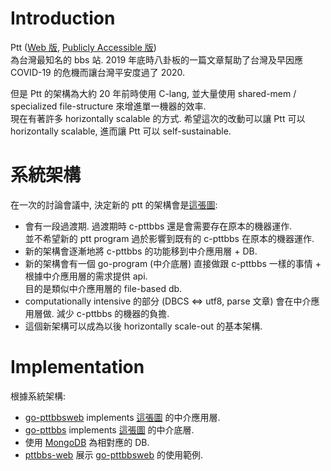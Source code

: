 # Introduction

Ptt ([Web 版](https://term.ptt.cc/), [Publicly Accessible 版](https://www.ptt.cc/bbs/index.html)) \
為台灣最知名的 bbs 站. 2019 年底時八卦板的一篇文章幫助了台灣及早因應 COVID-19 的危機而讓台灣平安度過了 2020.

但是 Ptt 的架構為大約 20 年前時使用 C-lang, 並大量使用 shared-mem / specialized file-structure 來增進單一機器的效率. \
現在有著許多 horizontally scalable 的方式. 希望這次的改動可以讓 Ptt 可以 horizontally scalable, 進而讓 Ptt 可以 self-sustainable.

# 系統架構

在一次的討論會議中, 決定新的 ptt 的架構會是[這張圖](https://github.com/Ptt-official-app/ptt_official_app_wanted#%E7%B3%BB%E7%B5%B1%E6%9E%B6%E6%A7%8B):

* 會有一段過渡期. 過渡期時 c-pttbbs 還是會需要存在原本的機器運作. \
  並不希望新的 ptt program 過於影響到既有的 c-pttbbs 在原本的機器運作.
* 新的架構會逐漸地將 c-pttbbs 的功能移到中介應用層 + DB.
* 新的架構會有一個 go-program (中介底層) 直接做跟 c-pttbbs 一樣的事情 + 根據中介應用層的需求提供 api. \
  目的是類似中介應用層的 file-based db.
* computationally intensive 的部分 (DBCS <=> utf8, parse 文章) 會在中介應用層做. 減少 c-pttbbs 的機器的負擔.
* 這個新架構可以成為以後 horizontally scale-out 的基本架構.

# Implementation

根據系統架構:

* [go-pttbbsweb](https://github.com/Ptt-official-app/go-pttbbsweb) implements [這張圖](https://github.com/Ptt-official-app/ptt_official_app_wanted#%E7%B3%BB%E7%B5%B1%E6%9E%B6%E6%A7%8B) 的中介應用層.
* [go-pttbbs](https://github.com/Ptt-official-app/go-pttbbs) implements [這張圖](https://github.com/Ptt-official-app/ptt_official_app_wanted#%E7%B3%BB%E7%B5%B1%E6%9E%B6%E6%A7%8B) 的中介底層.
* 使用 [MongoDB](https://www.mongodb.com/) 為相對應的 DB.
* [pttbbs-web](https://github.com/Ptt-official-app/pttbbs-web) 展示 [go-pttbbsweb](https://github.com/Ptt-official-app/go-pttbbsweb) 的使用範例.
